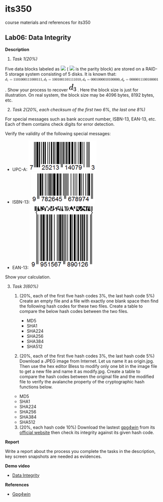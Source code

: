 # its350
course materials and references for its350

## Lab06: Data Integrity


__Description__

1. _Task 1(20%)_

Five data blocks labeled as <!-- $ d_1, d_2, d_3, d_4, d_p  $ --> <img src="https://render.githubusercontent.com/render/math?math=d_1%2C%20d_2%2C%20d_3%2C%20d_4%2C%20d_p"> ( <!-- $ d_p $ --> <img src="https://render.githubusercontent.com/render/math?math=d_p"> is the parity block) are stored on a RAID-5 storage system consisting of 5 disks. It is known that: <!-- $ d_1 = 1101000111000111, d_2 = 1001001101111010, d_4 = 0001000010100000, d_p = 0000011100100001 $ --> <img style="transform: translateY(0.25em);" src="../../svg/98amBDPvvV.svg"/>. Show your process to recover <!-- $ d_3 $ --> <img style="transform: translateY(0.25em);" src="../../svg/TpZI33du25.svg"/>. Here the block size is just for illustration. On real system, the block size may be 4096 bytes, 8192 bytes, etc.

2. _Task 2(20%, each checksum of the first two 6%, the last one 8%)_

For special messages such as bank account number, ISBN-13, EAN-13, etc. Each of them contains check digits for error detection.

Verify the validity of the following special messages:

  * UPC-A: ![UPC-A:](./figs/upca.png)
  * ISBN-13: ![ISBN-13:](./figs/isbn13.png)
  * EAN-13: ![EAN-13:](./figs/ean13.png)

Show your calculation.

3. _Task 3(60%)_


	1. (20%, each of the first five hash codes 3%, the last hash code 5%) Create an empty file and a file with exactly one blank space then  find the following hash codes for these two files. Create a table to compare the below hash codes between the two files.

		* MD5
		* SHA1
		* SHA224
		* SHA256
		* SHA384
		* SHA512

	2. (20%, each of the first five hash codes 3%, the last hash code 5%) Download a JPEG image from Internet. Let us name it as origin.jpg. Then use the hex editor Bless to modify only one bit in the image file to get a new file and name it as modify.jpg. Create a table to compare the hash codes between the original file and the modified file to verify the avalanche property of the cryptographic hash functions below.

    * MD5
    * SHA1
    * SHA224
    * SHA256
    * SHA384
    * SHA512


	3. (20%, each hash code 10%) Download the lastest [gpg4win](https://www.gpg4win.org/) from its [official website](https://www.gpg4win.org/) then check its integrity against its given hash code.

__Report__

Write a report about the process you complete the tasks in the description, key screen snapshots are needed as evidences.

__Demo video__

* [Data Integrity](https://youtu.be/L7TpOqTlg9s)

__References__
* [Gpg4win](https://www.gpg4win.org/)